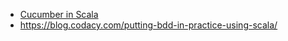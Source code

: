 - [Cucumber in Scala](https://daniel-delimata.medium.com/cucumber-in-scala-7c8ce33028d8)
- https://blog.codacy.com/putting-bdd-in-practice-using-scala/